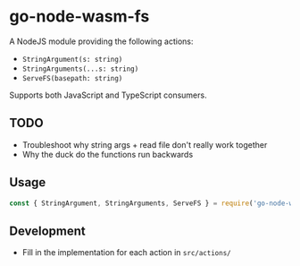 # go-node-wasm-fs

A NodeJS module providing the following actions:

- `StringArgument(s: string)`
- `StringArguments(...s: string)`
- `ServeFS(basepath: string)`

Supports both JavaScript and TypeScript consumers.

## TODO
- Troubleshoot why string args + read file don't really work together
- Why the duck do the functions run backwards

## Usage

```js
const { StringArgument, StringArguments, ServeFS } = require('go-node-wasm-fs');
```

## Development
- Fill in the implementation for each action in `src/actions/`
